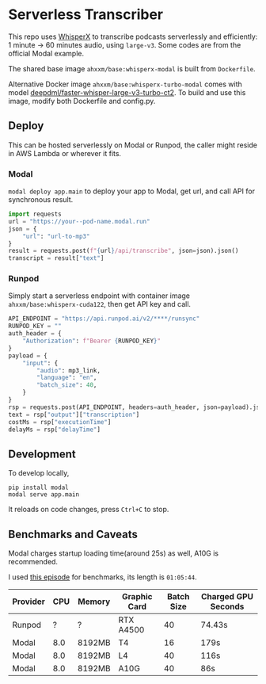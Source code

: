 # Serverless Transcriber

This repo uses [WhisperX](https://github.com/m-bain/whisperX) to transcribe podcasts serverlessly and efficiently: 1 minute -> 60 minutes audio, using `large-v3`. Some codes are from the official Modal example.

The shared base image `ahxxm/base:whisperx-modal` is built from `Dockerfile`.

Alternative Docker image `ahxxm/base:whisperx-turbo-modal` comes with model [deepdml/faster-whisper-large-v3-turbo-ct2](https://huggingface.co/deepdml/faster-whisper-large-v3-turbo-ct2). To build and use this image, modify both Dockerfile and config.py.

## Deploy

This can be hosted serverlessly on Modal or Runpod, the caller might reside in AWS Lambda or wherever it fits.

### Modal

`modal deploy app.main` to deploy your app to Modal, get url, and call API for synchronous result.

```python
import requests
url = "https://your--pod-name.modal.run"
json = {
	"url": "url-to-mp3"
}
result = requests.post(f"{url}/api/transcribe", json=json).json()
transcript = result["text"]
```

### Runpod

Simply start a serverless endpoint with container image `ahxxm/base:whisperx-cuda122`, then get API key and call.

```python
API_ENDPOINT = "https://api.runpod.ai/v2/****/runsync"
RUNPOD_KEY = ""
auth_header = {
    "Authorization": f"Bearer {RUNPOD_KEY}"
}
payload = {
    "input": {
        "audio": mp3_link,
        "language": "en",
        "batch_size": 40,
    }
}
rsp = requests.post(API_ENDPOINT, headers=auth_header, json=payload).json()
text = rsp["output"]["transcription"]
costMs = rsp["executionTime"]
delayMs = rsp["delayTime"]
```

## Development

To develop locally,

```shell
pip install modal
modal serve app.main
```

It reloads on code changes, press `Ctrl+C` to stop.

## Benchmarks and Caveats

Modal charges startup loading time(around 25s) as well, A10G is recommended.

I used [this episode](https://www.podtrac.com/pts/redirect.mp3/pdst.fm/e/chrt.fm/track/G481GD/traffic.megaphone.fm/ADV6859367463.mp3) for benchmarks, its length is `01:05:44`.

| Provider | CPU | Memory | Graphic Card | Batch Size | Charged GPU Seconds |
|----------|-----|--------|--------------|------------|---------------------|
| Runpod   | ?   | ?      | RTX A4500    | 40         | 74.43s              |
| Modal    | 8.0 | 8192MB | T4           | 16         | 179s                |
| Modal    | 8.0 | 8192MB | L4           | 40         | 116s                |
| Modal    | 8.0 | 8192MB | A10G         | 40         | 86s                 |